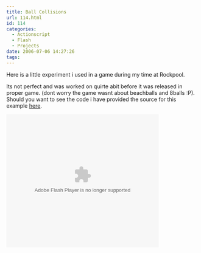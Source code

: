 ```yaml
---
title: Ball Collisions
url: 114.html
id: 114
categories:
  - Actionscript
  - Flash
  - Projects
date: 2006-07-06 14:27:26
tags:
---
```


Here is a little experiment i used in a game during my time at Rockpool.

<!-- more -->

Its not perfect and was worked on quirte abit before it was released in proper game. (dont worry the game wasnt about beachballs and 8balls :P). Should you want to see the code i have provided the source for this example [here](/wp-content/uploads/File/BallCollision.zip).

<embed width="400" height="350" menu="true" loop="true" play="true" src="/wp-content/uploads/Flash/BallCollision.swf" pluginspage="https://www.macromedia.com/go/getflashplayer" type="application/x-shockwave-flash"></embed>
